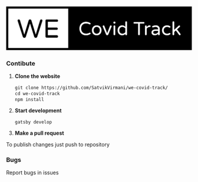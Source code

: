 ![Covid Track Logo](https://github.com/SatvikVirmani/we-covid-track/blob/master/logo.png)

### Contibute

1.  **Clone the website**

    ```shell
    git clone https://github.com/SatvikVirmani/we-covid-track/
    cd we-covid-track
    npm install
    ```
    
2.  **Start development**

    ```shell
    gatsby develop
    ```

3. **Make a pull request**

To publish changes just push to repository

### Bugs

Report bugs in issues 
